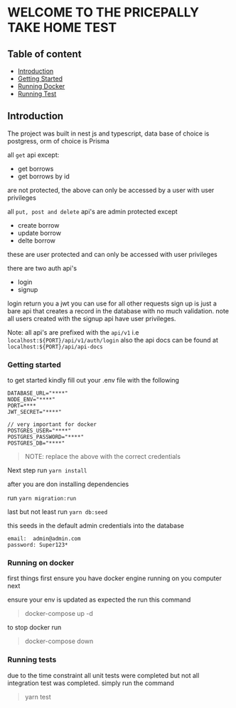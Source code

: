 # WELCOME TO THE PRICEPALLY TAKE HOME TEST

## Table of content

- [Introduction](#introduction)
- [Getting Started](#getting-started)
- [Running Docker](#running-on-docker)
- [Running Test](#running-tests)

## Introduction

The project was built in nest js and typescript, data base of choice is postgress, orm of choice is Prisma

all `get` api except:

- get borrows
- get borrows by id

are not protected, the above can only be accessed by a user with user privileges

all `put, post and delete` api's are admin protected except

- create borrow
- update borrow
- delte borrow

these are user protected and can only be accessed with user privileges

there are two auth api's

- login
- signup

login return you a jwt you can use for all other requests
sign up is just a bare api that creates a record in the database with no much validation. note all users created with the signup api have user privileges.

Note: all api's are prefixed with the `api/v1` i.e `localhost:${PORT}/api/v1/auth/login` also the api docs can be found at `localhost:${PORT}/api/api-docs`

### Getting started

to get started kindly fill out your .env file with the following

```
DATABASE_URL="****"
NODE_ENV="****"
PORT=****
JWT_SECRET="****"

// very important for docker
POSTGRES_USER="****"
POSTGRES_PASSWORD="****"
POSTGRES_DB="****"
```

> NOTE: replace the above with the correct credentials

Next step run `yarn install`

after you are don installing dependencies

run `yarn migration:run`

last but not least run `yarn db:seed`

this seeds in the default admin credentials into the database

```
email:  admin@admin.com
password: Super123*
```

### Running on docker

first things first ensure you have docker engine running on you computer next

ensure your env is updated as expected the run this command

> docker-compose up -d

to stop docker run

> docker-compose down

### Running tests

due to the time constraint all unit tests were completed but not all integration test was completed. simply run the command

> yarn test
